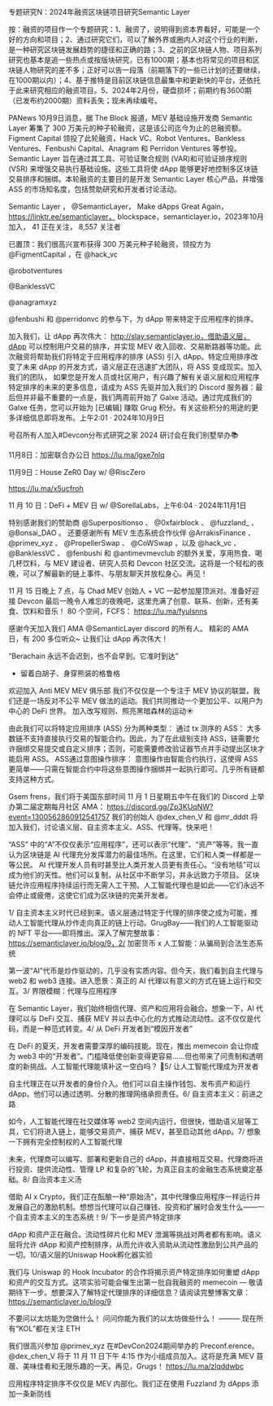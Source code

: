 专题研究N：2024年融资区块链项目研究Semantic Layer



按：融资的项目作一个专题研究：1、融资了，说明得到资本界看好，可能是一个好的方向和项目；2、通过研究它们，可以了解外界或圈内人对这个行业的判断，是一种研究区块链发展趋势的捷径和正确的路；3、之前的区块链人物、项目系列研究也基本是追一些热点或按版块研究，已有1000期；基本也将常见的项目和区块链人物研究的差不多；正好可以告一段落（前期落下的一些已计划的还要继续，在1000期以内）；4、基于推特是目前区块链信息最集中和更新快的平台，还依托于此来研究相应的融资项目。5、2024年2月份，硬盘损坏；前期约有3600期（已发布约2000期）资料丢失；现未再续编号。

PANews 10月9日消息，据 The Block 报道，MEV 基础设施开发商 Semantic Layer 筹集了 300 万美元的种子轮融资，这是该公司迄今为止的总融资额。Figment Capital 领投了此轮融资，Hack VC、Robot Ventures、Bankless Ventures、Fenbushi Capital、Anagram 和 Perridon Ventures 等参投。Semantic Layer 旨在通过其工具、可验证聚合规则 (VAR)和可验证排序规则 (VSR) 来增强交易执行基础设施。这些工具将使 dApp 能够更好地控制多区块链交易排序和捆绑。本轮融资的主要目的是开发 Semantic Layer 核心产品，并增强 ASS 的市场知名度，包括赞助研究和开发者讨论活动。

Semantic Layer
，
@SemanticLayer，
Make dApps Great Again，
https://linktr.ee/semanticlayer，
blockspace，semanticlayer.io，2023年10月 加入，
41 正在关注，
8,557 关注者


已置顶：我们很高兴宣布获得 300 万美元种子轮融资，领投方为
@FigmentCapital
 ，在
@hack_vc
 
@robotventures
 
@BanklessVC
 
@anagramxyz
 
@fenbushi
和
@perridonvc
的参与下，为 dApp 带来特定于应用程序的排序。

加入我们，让 dApp 再次伟大： http://slay.semanticlayer.io，借助语义层，dApp 可以控制用户交易的排序，并实现 MEV 收入回收、交易断路器等功能。此次融资将帮助我们将特定于应用程序的排序 (ASS) 引入 dApp。特定应用排序改变了未来 dApp 的开发方式，语义层正在迅速扩大团队，将 ASS 变成现实。加入我们的团队，
如果您是开发人员或社区用户，有兴趣了解有关语义层和应用程序特定排序的未来的更多信息，请成为 ASS 先驱并加入我们的 Discord 服务器：最后但并非最不重要的一点是，我们两周前开始了 Galxe 活动。通过完成我们的 Galxe 任务，您可以开始为 [已编辑] 赚取 Grug 积分。有关这些积分的用途的更多详细信息即将发布。上午2:01 · 2024年10月9日

号召所有人加入#Devcon分布式研究之家 2024 研讨会在我们别墅举办📚

11月8日：加密联合办公日
https://lu.ma/lgxe7nlq

11月9日：House ZeR0 Day w/ 
@RiscZero

https://lu.ma/x5ucfroh

11 月 10 日：DeFi + MEV 日 w/ 
@SorellaLabs，上午6:04 · 2024年11月1日

特别感谢我们的赞助商
@Superpositionso
 、 
@0xfairblock
 、 
@fuzzland_
 、 
@Bonsai_DAO
 。
还要感谢所有 MEV 生态系统合作伙伴
@ArrakisFinance
 、 
@primev_xyz
 、 
@PropellerSwap
 、 
@CoWSwap
 ，以及
@hack_vc
 、 
@BanklessVC
 、 
@fenbushi
和
@antimevmevclub
的额外关爱，享用热食、喝几杯饮料，与 MEV 建设者、研究人员和 Devcon 社区交流。这将是一个轻松的夜晚，可以了解最新的链上事件、与朋友聊天并放松身心。再见！

11 月 15 日晚上 7 点，与 Chad MEV 创始人 + VC 一起参加屋顶派对。准备好迎接 Devcon 最后一晚令人难忘的夜晚吧，这里充满了创意、联系、创新，还有美食、饮料和音乐！
80 个空间，FCFS： https://lu.ma/fyulsnns

感谢今天加入我们 AMA 
@SemanticLayer
 discord 的所有人。
精彩的 AMA 日，有 200 多位听众~
让我们让 dApp 再次伟大！

“Berachain 永远不会迟到，也不会早到。它准时到达”
- 留着白胡子、身穿熊装的格鲁格

欢迎加入 Anti MEV MEV 俱乐部
我们不仅仅是一个专注于 MEV 协议的联盟，我们还是一场反对不公平 MEV 做法的运动。我们共同推动一个更加公平、以用户为中心的 DeFi 世界。
加入改写规则、照亮黑暗森林的运动☀️

由此我们可以将特定应用排序 (ASS) 分为两种类型：
通过 tx 测序的 ASS：
大多数链不支持直接执行交易的智能合约。因此，为了在此级别支持 ASS，链需要允许捆绑交易提交或自定义排序；否则，可能需要修改验证器节点并手动提出区块才能启用 ASS。
ASS通过意图操作排序：
意图操作由智能合约执行，这使得 ASS 更简单——只需在智能合约中将这些意图操作捆绑并一起执行即可。几乎所有链都支持这种方式。

Gsem frens，我们将于美国东部时间 11 月 1 日星期五中午在我们的 Discord 上举办第二届定期每月社区 AMA： https://discord.gg/Zp3KUqNW?event=1300562860912541757
我们的创始人
@dex_chen_V
和
@mr_dddt
将加入我们，讨论语义层、自主资本主义、ASS、代理等。快来吧！

“ASS” 中的“A”不仅仅表示“应用程序”，还可以表示“代理”、“资产”等等。我一直认为区块链是 AI 代理充分发挥潜力的最佳场所。在这里，它们和人类一样都是一等公民。
AI 代理开发人员有时甚至比人类开发人员更有责任心。“没有地毯”可以成为他们的天性。他们可以复制，从社区中不断学习，并永远致力于项目。
区块链允许应用程序持续运行而无需人工干预。人工智能代理也是如此——它们永远不会停止或疲倦，这使它们成为区块链的完美开发者。

1/ 自主资本主义时代已经到来。语义层通过特定于代理的排序使之成为可能，推动人工智能代理从炒作走向真正的链上行动。GrugBay——我们的人工智能驱动的 NFT 平台——即将推出。深入了解完整故事： https://semanticlayer.io/blog/9，2/ 加密货币 x 人工智能：从骗局到合法生态系统

第一波“AI”代币是炒作驱动的，几乎没有实质内容。但今天，我们看到自主代理与 web2 和 web3 连接。进入愿景：真正的 AI 代理以有意义的方式在链上运行和交互。3/ 界限模糊：代理与应用程序

在 Semantic Layer，我们始终相信代理、资产和应用将会融合。想象一下，AI 代理可以与 DeFi 交互、捕获 MEV 并以去中心化的方式推动流动性。这不仅仅是代码，而是一种范式转变。4/ 从 DeFi 开发者到“模因开发者”

在 DeFi 的夏天，开发者需要深厚的编码技能。现在，推出 memecoin 会让你成为 web3 中的“开发者”。门槛降低使创新变得更容易……但也带来了问责制和透明度的新挑战。人工智能代理能填补这一空白吗？ 🤔5/ 让人工智能代理成为开发者

自主代理正在以开发者的身份介入。他们可以自主操作钱包、发布资产和运行 dApp。他们可以通过透明、分散的推理网络承担责任。6/ 自主资本主义：前进之路

如今，人工智能代理在社交媒体等 web2 空间内运行，但很快，借助语义层等工具，它们将进入链上，能够交易资产、捕获 MEV，甚至启动其他 dApp。7/ 想象一下拥有完全控制权的人工智能代理

未来，代理商可以编写、部署和更新自己的 dApp，并直接相互交易。代理商将进行投资、提供流动性、管理 LP 和复杂的飞轮，为真正自主的金融生态系统奠定基础。8/ 自治资本主义汤

借助 AI x Crypto，我们正在酝酿一种“原始汤”，其中代理像应用程序一样运行并发展自己的激励机制。想想当代理可以自己赚钱、投资和扩展时会发生什么——一个自主资本主义的生态系统！9/ 下一步是资产特定排序

dApp 和资产正在融合。流动性碎片化和 MEV 泄漏等挑战对两者都有影响。语义层将允许 dApp 和资产控制排序，从而允许收入资助从流动性激励到公共产品的一切。10/语义层的Uniswap Hook孵化器实验

我们与 Uniswap 的 Hook Incubator 的合作将揭示资产特定排序如何重塑 dApp 和资产的交互方式。这项实验可能会催生出第一批自我融资的 memecoin — 敬请期待下一步。想要深入了解特定代理排序的详细信息？请阅读完整博客文章： https://semanticlayer.io/blog/9

不要问以太坊能为您做什么！
问问你能为我们的以太坊做些什么！
——— 现在所有“KOL”都在关注 ETH

我们很高兴参加
@primev_xyz
在#DevCon2024期间举办的 Preconf.erence。 
@dex_chen_V
将于 11 月 11 日下午 4:15 作为小组成员加入。这将是充满 MEV 苜蓿、美味佳肴和无限乐趣的一天。再见，Grugs！
https://lu.ma/zlqddwbc

应用程序特定排序不仅仅是 MEV 内部化。我们正在使用 Fuzzland 为 dApps 添加一条新防线